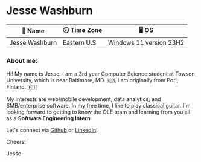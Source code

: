 # Jesse Washburn  

👋 Name| 🕖 Time Zone | 🖥️ OS|
------|-----------|-------
Jesse Washburn | Eastern U.S | Windows 11 version 23H2

### About me:  

Hi! My name is Jesse. I am a 3rd year Computer Science student at Towson University, which is near Baltimore, MD. 🇺🇸 I am originally from Pori, Finland.  🇫🇮 

My interests are web/mobile development, data analytics, and SMB/enterprise software. In my free time, I like to play classical guitar. I'm looking forward to getting to know the OLE team and learning from you all as a **Software Engineering Intern.**   

Let's connect via [Github][2] or [LinkedIn][1]!  

Cheers! 

Jesse

[1]: https://www.linkedin.com/feed/        "LinkedIn"
[2]: https://github.com/jessewashburn  "Github"
